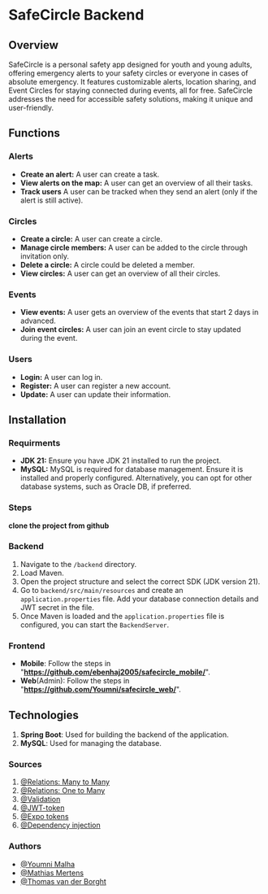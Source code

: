 # SafeCircle Backend
## Overview
SafeCircle is a personal safety app designed for youth and young adults, offering emergency alerts to your safety circles or everyone in cases of absolute emergency. It features customizable alerts, location sharing, and Event Circles for staying connected during events, all for free. SafeCircle addresses the need for accessible safety solutions, making it unique and user-friendly.
## Functions

### Alerts
- **Create an alert:** A user can create a task.
- **View alerts on the map:** A user can get an overview of all their tasks.
- **Track users** A user can be tracked when they send an alert (only if the alert is still active).

### Circles
- **Create a circle:** A user can create a circle.
- **Manage circle members:** A user can be added to the circle through invitation only.
- **Delete a circle:** A circle could be deleted a member.
- **View circles:** A user can get an overview of all their circles.

### Events
- **View events:** A user gets an overview of the events that start 2 days in advanced.
- **Join event circles:** A user can join an event circle to stay updated during the event.

### Users
- **Login:** A user can log in.
- **Register:** A user can register a new account.
- **Update:** A user can update their information.

## Installation
### Requirments
- **JDK 21:** Ensure you have JDK 21 installed to run the project.
- **MySQL:** MySQL is required for database management. Ensure it is installed and properly configured. Alternatively, you can opt for other database systems, such as Oracle DB, if preferred.

### Steps
**clone the project from github**

### Backend
1. Navigate to the `/backend` directory.
2. Load Maven.
3. Open the project structure and select the correct SDK (JDK version 21).
4. Go to `backend/src/main/resources` and create an `application.properties` file. Add your database connection details and JWT secret in the file.
5. Once Maven is loaded and the `application.properties` file is configured, you can start the `BackendServer`.

### Frontend
- **Mobile**: Follow the steps in "**https://github.com/ebenhaj2005/safecircle_mobile/**".
- **Web**(Admin): Follow the steps in "**https://github.com/Youmni/safecircle_web/**".
  
## Technologies
1. **Spring Boot**: Used for building the backend of the application.
2. **MySQL**: Used for managing the database.

### Sources
1. [@Relations: Many to Many](https://www.baeldung.com/jpa-many-to-many)
2. [@Relations: One to Many](https://www.baeldung.com/hibernate-one-to-many)
3. [@Validation](https://www.baeldung.com/spring-boot-bean-validation)
4. [@JWT-token](https://connect2id.com/products/nimbus-jose-jwt)
5. [@Expo tokens](https://chatgpt.com/share/677d19ab-dc00-8002-a0f6-945cd41e8214)
6. [@Dependency injection](https://medium.com/@reetesh043/spring-boot-dependency-injection-137f85f84590)

### Authors
- [@Youmni Malha](https://github.com/Youmni)
- [@Mathias Mertens](https://github.com/mathias782)
- [@Thomas van der Borght](https://github.com/ThomasVanderBorght)
